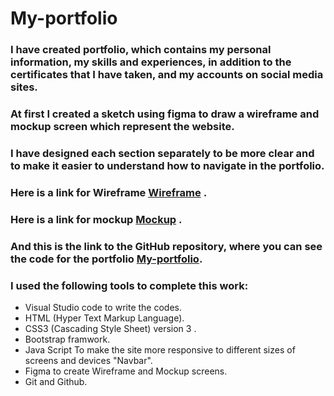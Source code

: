 # My-portfolio

### I have created portfolio, which contains my personal information, my skills and experiences, in addition to the certificates that I have taken, and my accounts on social media sites.

### At first I created a sketch using figma to draw a wireframe and mockup screen which represent the website.

### I have designed each section separately to be more clear and to make it easier to understand how to navigate in the portfolio.

### Here is a link for Wireframe [Wireframe](https://www.figma.com/file/ygCxeozo6oMfATVnemsCln/Untitled?node-id=5%3A55&t=uf8JQNVcoRfJQP0V-0) .

### Here is a link for mockup [Mockup](https://www.figma.com/file/ygCxeozo6oMfATVnemsCln/Untitled?node-id=0%3A1&t=uf8JQNVcoRfJQP0V-0) .


### And this is the link to the GitHub repository, where you can see the code for the portfolio [My-portfolio](https://github.com/razan-aboushi/My-portfolio).




### I used the following tools to complete this work:

+ Visual Studio code to write the codes.
+ HTML (Hyper Text Markup Language).
+ CSS3 (Cascading Style Sheet) version 3 .
+ Bootstrap framwork.
+ Java Script To make the site more responsive to different sizes of screens and devices "Navbar".
+ Figma to create Wireframe and Mockup screens.
+ Git and Github.

